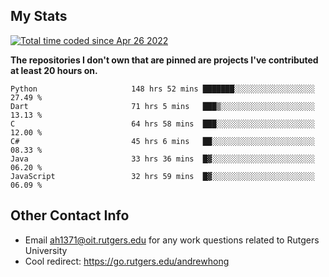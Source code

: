 ## My Stats
<a href="https://wakatime.com/@9797ee4f-4108-45bb-8fc2-b36b9c1a1c89"><img src="https://wakatime.com/badge/user/9797ee4f-4108-45bb-8fc2-b36b9c1a1c89.svg?style=for-the-badge" alt="Total time coded since Apr 26 2022" /></a>

**The repositories I don't own that are pinned are projects I've contributed at least 20 hours on.**

<!--START_SECTION:waka-->

```text
Python                     148 hrs 52 mins ███████░░░░░░░░░░░░░░░░░░   27.49 %
Dart                       71 hrs 5 mins   ███▒░░░░░░░░░░░░░░░░░░░░░   13.13 %
C                          64 hrs 58 mins  ███░░░░░░░░░░░░░░░░░░░░░░   12.00 %
C#                         45 hrs 6 mins   ██░░░░░░░░░░░░░░░░░░░░░░░   08.33 %
Java                       33 hrs 36 mins  █▓░░░░░░░░░░░░░░░░░░░░░░░   06.20 %
JavaScript                 32 hrs 59 mins  █▓░░░░░░░░░░░░░░░░░░░░░░░   06.09 %
```

<!--END_SECTION:waka-->

## Other Contact Info
 - Email <ah1371@oit.rutgers.edu> for any work questions related to Rutgers University
 - Cool redirect: https://go.rutgers.edu/andrewhong
